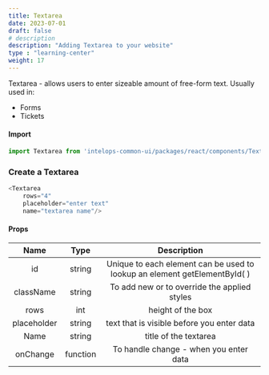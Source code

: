 ```yaml
---
title: Textarea
date: 2023-07-01
draft: false
# description
description: "Adding Textarea to your website"
type : "learning-center"
weight: 17
---
```

Textarea -  allows users to enter sizeable amount of free-form text. Usually used in:
- Forms
- Tickets

#### Import 
```js
import Textarea from 'intelops-common-ui/packages/react/components/Textarea/src';
```

### Create a Textarea
```js
<Textarea 
    rows="4"
    placeholder="enter text"
    name="textarea name"/>
```

#### Props

| **Name**    |  **Type**   |**Description**       |
| :----:      |    :----:   |    :----:            |
| id          | string      | Unique to each element can be used to lookup an element getElementById( ) |
| className   | string      | To add new or to override the applied styles |
| rows        | int         | height of the box |
| placeholder | string      | text that is visible before you enter data |
| Name        | string       | title of the textarea |
| onChange    | function     | To handle change - when you enter data |